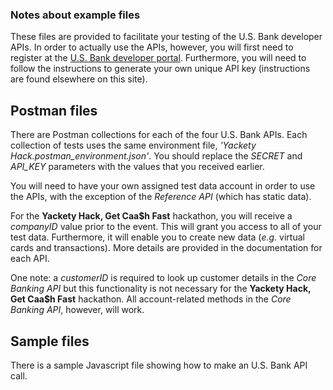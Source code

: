 ### Notes about example files

These files are provided to facilitate your testing of the U.S. Bank developer APIs. In order to actually use the APIs, however, you will first need to register at the [U.S. Bank developer portal](https://hacktotrack-innovation.usbank.com). Furthermore, you will need to follow the instructions to generate your own unique API key (instructions are found elsewhere on this site).

## Postman files
There are Postman collections for each of the four U.S. Bank APIs. Each collection of tests uses the same environment file, *'Yackety Hack.postman_environment.json'*. You should replace the *SECRET* and *API_KEY* parameters with the values that you received earlier.

You will need to have your own assigned test data account in order to use the APIs, with the exception of the *Reference API* (which has static data).

For the **Yackety Hack, Get Caa$h Fast** hackathon, you will receive a *companyID* value prior to the event. This will grant you access to all of your test data. Furthermore, it will enable you to create new data (*e.g.* virtual cards and transactions). More details are provided in the documentation for each API.

One note: a *customerID* is required to look up customer details in the *Core Banking API* but this functionality is not necessary for the  **Yackety Hack, Get Caa$h Fast** hackathon. All account-related methods in the *Core Banking API*, however, will work.

## Sample files
There is a sample Javascript file showing how to make an U.S. Bank API call.
